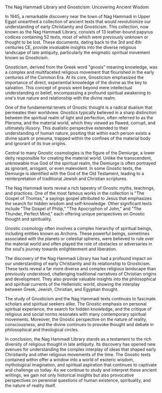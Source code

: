 The Nag Hammadi Library and Gnosticism: Uncovering Ancient Wisdom

In 1945, a remarkable discovery near the town of Nag Hammadi in Upper Egypt unearthed a collection of ancient texts that would revolutionize our understanding of early Christianity and Gnosticism. This collection, now known as the Nag Hammadi Library, consists of 13 leather-bound papyrus codices containing 52 texts, most of which were previously unknown or thought to be lost. These documents, dating back to the 3rd and 4th centuries CE, provide invaluable insights into the diverse religious landscape of late antiquity, particularly the enigmatic spiritual movement known as Gnosticism.

Gnosticism, derived from the Greek word "gnosis" meaning knowledge, was a complex and multifaceted religious movement that flourished in the early centuries of the Common Era. At its core, Gnosticism emphasized the importance of direct, experiential knowledge of the divine as the key to salvation. This concept of gnosis went beyond mere intellectual understanding or belief, encompassing a profound spiritual awakening to one's true nature and relationship with the divine realm.

One of the fundamental tenets of Gnostic thought is a radical dualism that permeates their worldview. Gnostics typically believed in a sharp distinction between the spiritual realm of light and perfection, often referred to as the Pleroma, and the material world, which they viewed as flawed, corrupt, and ultimately illusory. This dualistic perspective extended to their understanding of human nature, positing that within each person exists a divine spark or pneuma, trapped within the confines of the material body and ignorant of its true origins.

Central to many Gnostic cosmologies is the figure of the Demiurge, a lower deity responsible for creating the material world. Unlike the transcendent, unknowable true God of the spiritual realm, the Demiurge is often portrayed as ignorant, arrogant, or even malevolent. In some Gnostic texts, the Demiurge is identified with the God of the Old Testament, leading to a reinterpretation of traditional Jewish and Christian scriptures.

The Nag Hammadi texts reveal a rich tapestry of Gnostic myths, teachings, and practices. One of the most famous works in the collection is "The Gospel of Thomas," a sayings gospel attributed to Jesus that emphasizes the search for hidden wisdom and self-knowledge. Other significant texts include "The Gospel of Philip," "The Apocryphon of John," and "The Thunder, Perfect Mind," each offering unique perspectives on Gnostic thought and spirituality.

Gnostic cosmology often involves a complex hierarchy of spiritual beings, including entities known as Archons. These powerful beings, sometimes associated with the planets or celestial spheres, were believed to rule over the material world and often played the role of obstacles or adversaries in the soul's journey towards enlightenment and liberation.

The discovery of the Nag Hammadi Library has had a profound impact on our understanding of early Christianity and its relationship to Gnosticism. These texts reveal a far more diverse and complex religious landscape than previously understood, challenging traditional narratives of Christian origins and development. They also provide valuable insights into the philosophical and spiritual currents of the Hellenistic world, showing the interplay between Greek, Jewish, Christian, and Egyptian thought.

The study of Gnosticism and the Nag Hammadi texts continues to fascinate scholars and spiritual seekers alike. The Gnostic emphasis on personal spiritual experience, the search for hidden knowledge, and the critique of religious and social norms resonates with many contemporary spiritual movements. Moreover, the Gnostic perspective on the nature of reality, consciousness, and the divine continues to provoke thought and debate in philosophical and theological circles.

In conclusion, the Nag Hammadi Library stands as a testament to the rich diversity of religious thought in late antiquity. Its discovery has opened new avenues for understanding the complex interplay of ideas that shaped early Christianity and other religious movements of the time. The Gnostic texts contained within offer a window into a world of esoteric wisdom, mythological imagination, and spiritual aspiration that continues to captivate and challenge us today. As we continue to study and interpret these ancient writings, we gain not only historical insights but also provocative perspectives on perennial questions of human existence, spirituality, and the nature of reality itself.